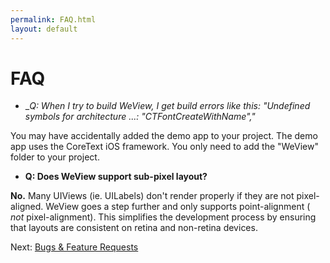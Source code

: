 ```yaml
---
permalink: FAQ.html
layout: default
---
```


FAQ
==

<!-- TEMPLATE START -->

* __Q: When I try to build WeView, I get build errors like this: "Undefined symbols for architecture ...: "_CTFontCreateWithName","__

You may have accidentally added the demo app to your project.  The demo app uses the CoreText iOS framework.  You only need to add the "WeView" folder to your project.

* __Q: Does WeView support sub-pixel layout?__

__No.__  Many UIViews (ie. UILabels) don't render properly if they are not pixel-aligned.  WeView goes a step further and only supports point-alignment ( _not_ pixel-alignment).  This simplifies the development process by ensuring that layouts are consistent on retina and non-retina devices.


<!-- TEMPLATE END -->

<p class="nextLink">Next:  <a href="Issues.html">Bugs &amp; Feature Requests</a></p>